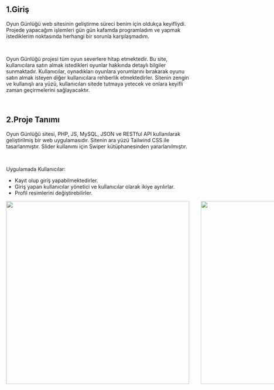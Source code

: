 ## 1.Giriş

<p>
  Oyun Günlüğü web sitesinin geliştirme süreci benim için oldukça keyifliydi. Projede yapacağım işlemleri gün gün kafamda programladım ve yapmak istediklerim noktasında herhangi bir sorunla karşılaşmadım.
</p>
<br>
<p>
  Oyun Günlüğü projesi tüm oyun severlere hitap etmektedir. Bu site, kullanıcılara satın almak istedikleri oyunlar hakkında detaylı bilgiler sunmaktadır. Kullanıcılar, oynadıkları oyunlara yorumlarını bırakarak oyunu satın almak isteyen diğer kullanıcılara rehberlik etmektedirler. Sitenin zengin ve kullanışlı ara yüzü, kullanıcıları sitede tutmaya yetecek ve onlara keyifli zaman geçirmelerini sağlayacaktır.
</p>
<br>

## 2.Proje Tanımı

<p>
  Oyun Günlüğü sitesi, PHP, JS, MySQL, JSON ve RESTful API kullanılarak geliştirilmiş bir web uygulamasıdır. Sitenin ara yüzü Tailwind CSS ile tasarlanmıştır. Slider kullanımı için
Swiper kütüphanesinden yararlanılmıştır.
</p>
<br>

Uygulamada Kullanıcılar:

<ul>
<li>Kayıt olup giriş yapabilmektedirler.</li>
<li>Giriş yapan kullanıcılar yönetici ve kullanıcılar olarak ikiye ayrılırlar.</li>
<li>Profil resimlerini değiştirebilirler.</li>
</ul>

<div style="display:flex; gap:2rem;">
<img src="https://github.com/SalimBerk/PHPBitirmeProjesi/assets/77536512/334ca657-b70d-4f1a-9a0c-806a1bd8acfc" style="height:500px; width:500px;">
<img src="https://github.com/SalimBerk/PHPBitirmeProjesi/assets/77536512/334ca657-b70d-4f1a-9a0c-806a1bd8acfc" style="height:500px; width:500px;">
  
</div>






